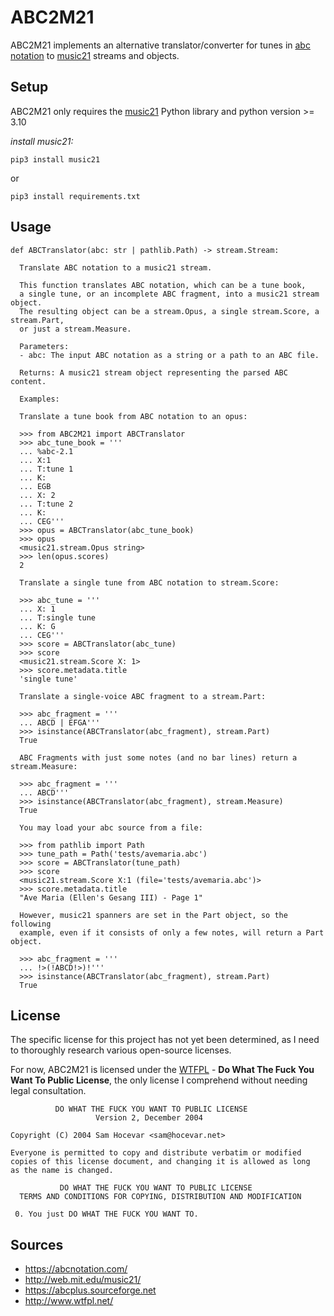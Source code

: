 # ABC2M21
ABC2M21 implements an alternative translator/converter for tunes in 
[abc notation](https://abcnotation.com/wiki/abc:standard:v2.1) to 
[music21](https://github.com/cuthbertLab/music21) streams and objects.


## Setup
ABC2M21 only requires the [music21](https://github.com/cuthbertLab/music21) Python library and python version >= 3.10

*install music21:*

    pip3 install music21

or

    pip3 install requirements.txt

## Usage

    def ABCTranslator(abc: str | pathlib.Path) -> stream.Stream:

      Translate ABC notation to a music21 stream.
  
      This function translates ABC notation, which can be a tune book,
      a single tune, or an incomplete ABC fragment, into a music21 stream object.
      The resulting object can be a stream.Opus, a single stream.Score, a stream.Part,
      or just a stream.Measure.
  
      Parameters:
      - abc: The input ABC notation as a string or a path to an ABC file.
  
      Returns: A music21 stream object representing the parsed ABC content.
  
      Examples:
  
      Translate a tune book from ABC notation to an opus:

      >>> from ABC2M21 import ABCTranslator
      >>> abc_tune_book = '''
      ... %abc-2.1
      ... X:1
      ... T:tune 1
      ... K:
      ... EGB
      ... X: 2
      ... T:tune 2
      ... K:
      ... CEG'''
      >>> opus = ABCTranslator(abc_tune_book)
      >>> opus
      <music21.stream.Opus string>
      >>> len(opus.scores)
      2
  
      Translate a single tune from ABC notation to stream.Score:
  
      >>> abc_tune = '''
      ... X: 1
      ... T:single tune
      ... K: G
      ... CEG'''
      >>> score = ABCTranslator(abc_tune)
      >>> score
      <music21.stream.Score X: 1>
      >>> score.metadata.title
      'single tune'
  
      Translate a single-voice ABC fragment to a stream.Part:
  
      >>> abc_fragment = '''
      ... ABCD | EFGA'''
      >>> isinstance(ABCTranslator(abc_fragment), stream.Part)
      True
  
      ABC Fragments with just some notes (and no bar lines) return a stream.Measure:
  
      >>> abc_fragment = '''
      ... ABCD'''
      >>> isinstance(ABCTranslator(abc_fragment), stream.Measure)
      True
  
      You may load your abc source from a file:
  
      >>> from pathlib import Path
      >>> tune_path = Path('tests/avemaria.abc')
      >>> score = ABCTranslator(tune_path)
      >>> score
      <music21.stream.Score X:1 (file='tests/avemaria.abc')>
      >>> score.metadata.title
      "Ave Maria (Ellen's Gesang III) - Page 1"
  
      However, music21 spanners are set in the Part object, so the following
      example, even if it consists of only a few notes, will return a Part object.
  
      >>> abc_fragment = '''
      ... !>(!ABCD!>)!'''
      >>> isinstance(ABCTranslator(abc_fragment), stream.Part)
      True

## License
The specific license for this project has not yet been determined, as I need to thoroughly research various open-source 
licenses.

For now, ABC2M21 is licensed under the [WTFPL](http://www.wtfpl.net/) - **Do What The Fuck You Want To Public License**, 
the only license I comprehend without needing legal consultation.

              DO WHAT THE FUCK YOU WANT TO PUBLIC LICENSE
                       Version 2, December 2004
     
    Copyright (C) 2004 Sam Hocevar <sam@hocevar.net>
    
    Everyone is permitted to copy and distribute verbatim or modified
    copies of this license document, and changing it is allowed as long
    as the name is changed.
     
               DO WHAT THE FUCK YOU WANT TO PUBLIC LICENSE
      TERMS AND CONDITIONS FOR COPYING, DISTRIBUTION AND MODIFICATION
    
     0. You just DO WHAT THE FUCK YOU WANT TO.


## Sources

* https://abcnotation.com/
* http://web.mit.edu/music21/
* https://abcplus.sourceforge.net
* http://www.wtfpl.net/

